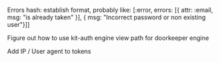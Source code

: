 Errors hash: establish format, probably like:
  [:error, errors: [{ attr: :email, msg: "is already taken" }], { msg: "Incorrect password or non existing user"}]]

Figure out how to use kit-auth engine view path for doorkeeper engine

Add IP / User agent to tokens